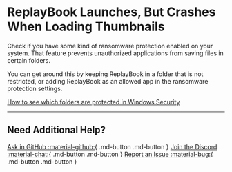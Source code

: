 # ReplayBook Launches, But Crashes When Loading Thumbnails

Check if you have some kind of ransomware protection enabled on your system. That feature prevents unauthorized applications from saving files in certain folders.

You can get around this by keeping ReplayBook in a folder that is not restricted, or adding ReplayBook as an allowed app in the ransomware protection settings.

[How to see which folders are protected in Windows Security](https://docs.microsoft.com/en-us/microsoft-365/security/defender-endpoint/controlled-folders?view=o365-worldwide#view-or-change-the-list-of-protected-folders)

---

## Need Additional Help?

[Ask in GitHub :material-github:](https://github.com/fraxiinus/ReplayBook/discussions){ .md-button .md-button }
[Join the Discord :material-chat:](https://discord.gg/c33Rc5J){ .md-button .md-button }
[Report an Issue :material-bug:](https://github.com/fraxiinus/ReplayBook/issues/new/choose){ .md-button .md-button }
